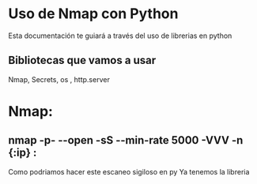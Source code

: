 # Uso de Nmap con Python
Esta documentación te guiará a través del uso de librerias en python
## Bibliotecas que vamos a usar
Nmap, Secrets, os , http.server
# Nmap:
## nmap -p- --open -sS --min-rate 5000 -VVV -n {:ip} :
Como podriamos hacer este escaneo sigiloso en py
Ya tenemos la libreria 
